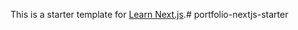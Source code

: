 This is a starter template for [Learn Next.js](https://nextjs.org/learn).# portfolio-nextjs-starter
